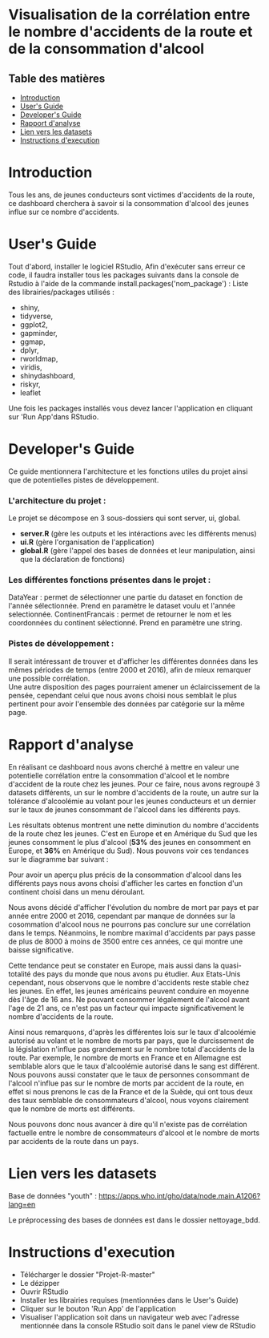 # Visualisation de la corrélation entre le nombre d'accidents de la route et de la consommation d'alcool

## Table des matières

 - [Introduction](#Introduction)
 - [User's Guide](#users-Guide)
 - [Developer's Guide](#developers-Guide)
 - [Rapport d'analyse](#rapport-danalyse)
 - [Lien vers les datasets](#lien-vers-les-datasets)
 - [Instructions d'execution](#instructions-dexecution)





# Introduction
Tous les ans, de jeunes conducteurs sont victimes d'accidents de la route, ce dashboard cherchera à savoir si la consommation d'alcool des jeunes influe sur ce nombre d'accidents.



# User's Guide
Tout d'abord, installer le logiciel RStudio,
Afin d'exécuter sans erreur ce code, il faudra installer tous les packages suivants dans la console de Rstudio à l'aide de la commande install.packages('nom_package') :
Liste des librairies/packages utilisés :
- shiny,
- tidyverse,
- ggplot2,
- gapminder,
- ggmap,
- dplyr,
- rworldmap,
- viridis,
- shinydashboard,
- riskyr,
- leaflet

Une fois les packages installés vous devez lancer l'application en cliquant sur 'Run App'dans RStudio.




# Developer's Guide
Ce guide mentionnera l'architecture et les fonctions utiles du projet ainsi que de potentielles pistes de développement.

### L'architecture du projet :
Le projet se décompose en 3 sous-dossiers qui sont server, ui, global.
- **server.R** (gère les outputs et les intéractions avec les différents menus)
- **ui.R** (gère l'organisation de l'application)
- **global.R** (gère l'appel des bases de données et leur manipulation, ainsi que la déclaration de fonctions)

### Les différentes fonctions présentes dans le projet :
DataYear : permet de sélectionner une partie du dataset en fonction de l'année sélectionnée. Prend en paramètre le dataset voulu et l'année selectionnée.
ContinentFrancais : permet de retourner le nom et les coordonnées du continent sélectionné. Prend en paramètre une string.



### Pistes de développement :

Il serait intéressant de trouver et d'afficher les différentes données dans les mêmes périodes de temps (entre 2000 et 2016), afin de mieux remarquer une possible corrélation.<br>
Une autre disposition des pages pourraient amener un éclaircissement de la pensée, cependant celui que nous avons choisi nous semblait le plus pertinent pour avoir l'ensemble des données par catégorie sur la même page.

# Rapport d'analyse
En réalisant ce dashboard nous avons cherché à mettre en valeur une potentielle corrélation entre la consommation d'alcool et le nombre d'accident de la route chez les jeunes.
Pour ce faire, nous avons regroupé 3 datasets différents, un sur le nombre d'accidents de la route, un autre sur la tolérance d'alcoolémie au volant pour les jeunes conducteurs et un dernier sur le taux de jeunes consommant de l'alcool dans les différents pays.

Les résultats obtenus montrent une nette diminution du nombre d'accidents de la route chez les jeunes.
C'est en Europe et en Amérique du Sud que les jeunes consomment le plus d'alcool (**53%** des jeunes en consomment en Europe, et **36%** en Amérique du Sud).
Nous pouvons voir ces tendances sur le diagramme bar suivant :


Pour avoir un aperçu plus précis de la consommation d'alcool dans les différents pays nous avons choisi d'afficher les cartes en fonction d'un continent choisi dans un menu déroulant.


Nous avons décidé d'afficher l'évolution du nombre de mort par pays et par année entre 2000 et 2016, cependant par manque de données sur la cosommation d'alcool nous ne pourrons pas conclure sur une corrélation dans le temps. Néanmoins, le nombre maximal d'accidents par pays passe de plus de 8000 à moins de 3500 entre ces années, ce qui montre une baisse significative.

Cette tendance peut se constater en Europe, mais aussi dans la quasi-totalité des pays du monde que nous avons pu étudier.
Aux Etats-Unis cependant, nous observons que le nombre d'accidents reste stable chez les jeunes. En effet, les jeunes américains peuvent conduire en moyenne dès l'âge de 16 ans. Ne pouvant consommer légalement de l'alcool avant l'age de 21 ans, ce n'est pas un facteur qui impacte significativement le nombre d'accidents de la route.

Ainsi nous remarquons, d'après les différentes lois sur le taux d'alcoolémie autorisé au volant et le nombre de morts par pays, que le durcissement de la législation n'influe pas grandement sur le nombre total d'accidents de la route. Par exemple, le nombre de morts en France et en Allemagne est semblable alors que le taux d'alcoolémie autorisé dans le sang est différent.
Nous pouvons aussi constater que le taux de personnes consommant de l'alcool n'influe pas sur le nombre de morts par accident de la route, en effet si nous prenons le cas de la France et de la Suède, qui ont tous deux des taux semblable de consommateurs d'alcool, nous voyons clairement que le nombre de morts est différents.

Nous pouvons donc nous avancer à dire qu'il n'existe pas de corrélation factuelle entre le nombre de consommateurs d'alcool et le nombre de morts par accidents de la route dans un pays.





# Lien vers les datasets
Base de données "youth" : https://apps.who.int/gho/data/node.main.A1206?lang=en

Le préprocessing des bases de données est dans le dossier nettoyage_bdd.




# Instructions d'execution

- Télécharger le dossier "Projet-R-master"
- Le dézipper
- Ouvrir RStudio
- Installer les librairies requises (mentionnées dans le User's Guide)
- Cliquer sur le bouton 'Run App' de l'application
- Visualiser l'application soit dans un navigateur web avec l'adresse mentionnée dans la console RStudio soit dans le panel view de RStudio
